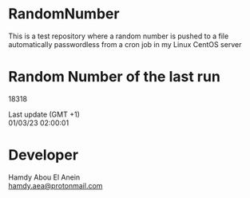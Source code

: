 # RandomNumber    
This is a test repository where a random number is pushed to a file automatically passwordless from a cron job in my Linux CentOS server    
# Random Number of the last run   
18318
      
Last update (GMT +1)    
01/03/23 02:00:01
# Developer    
Hamdy Abou El Anein   
hamdy.aea@protonmail.com
